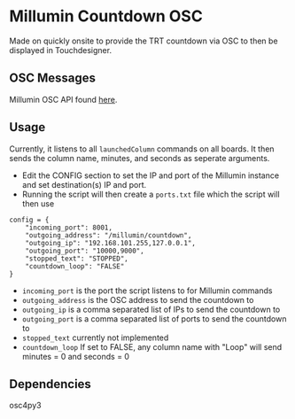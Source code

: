 # Millumin Countdown OSC
Made on quickly onsite to provide the TRT countdown via OSC to then be displayed in Touchdesigner.

## OSC Messages
Millumin OSC API found [here](https://github.com/anome/millumin-dev-kit/wiki/OSC-documentation).

## Usage
Currently, it listens to all ```launchedColumn``` commands on all boards. It then sends the column name, minutes, and seconds as seperate arguments.

- Edit the CONFIG section to set the IP and port of the Millumin instance and set destination(s) IP and port.
- Running the script will then create a ```ports.txt``` file which the script will then use

```
config = {
    "incoming_port": 8001,
    "outgoing_address": "/millumin/countdown",
    "outgoing_ip": "192.168.101.255,127.0.0.1",
    "outgoing_port": "10000,9000",
    "stopped_text": "STOPPED",
    "countdown_loop": "FALSE"               
}
```
- ```incoming_port``` is the port the script listens to for Millumin commands
- ```outgoing_address``` is the OSC address to send the countdown to
- ```outgoing_ip``` is a comma separated list of IPs to send the countdown to
- ```outgoing_port``` is a comma separated list of ports to send the countdown to
- ```stopped_text``` currently not implemented
- ```countdown_loop``` If set to FALSE, any column name with "Loop" will send minutes = 0 and seconds = 0

## Dependencies
osc4py3